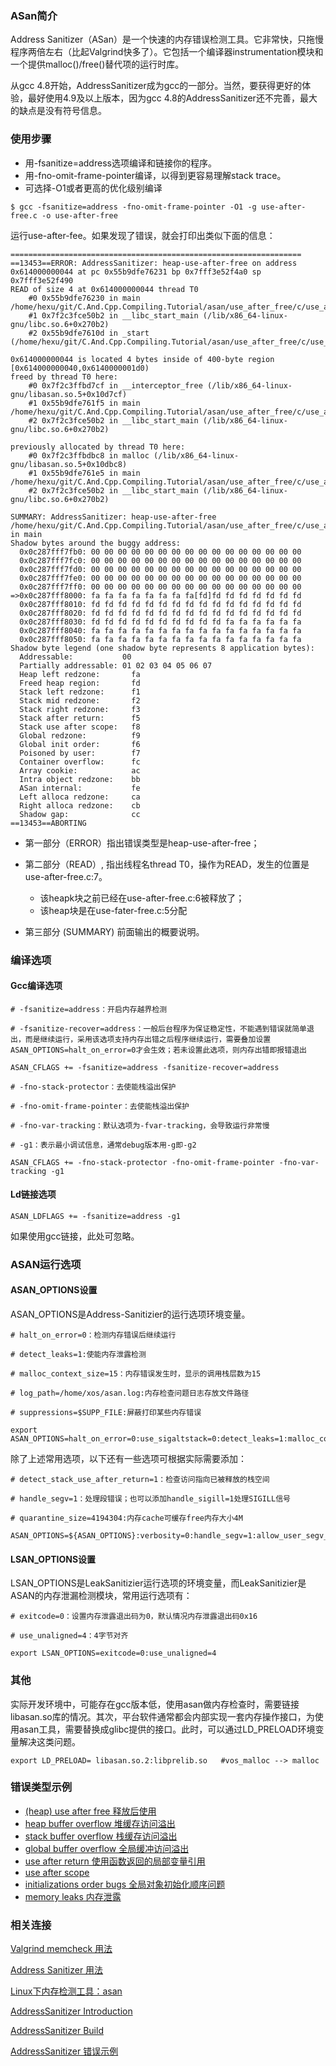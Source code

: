 ### ASan简介

Address Sanitizer（ASan）是一个快速的内存错误检测工具。它非常快，只拖慢程序两倍左右（比起Valgrind快多了）。它包括一个编译器instrumentation模块和一个提供malloc()/free()替代项的运行时库。

从gcc 4.8开始，AddressSanitizer成为gcc的一部分。当然，要获得更好的体验，最好使用4.9及以上版本，因为gcc 4.8的AddressSanitizer还不完善，最大的缺点是没有符号信息。

### 使用步骤

- 用-fsanitize=address选项编译和链接你的程序。
- 用-fno-omit-frame-pointer编译，以得到更容易理解stack trace。
- 可选择-O1或者更高的优化级别编译

```
$ gcc -fsanitize=address -fno-omit-frame-pointer -O1 -g use-after-free.c -o use-after-free
```

运行use-after-fee。如果发现了错误，就会打印出类似下面的信息：
```
=================================================================
==13453==ERROR: AddressSanitizer: heap-use-after-free on address 0x614000000044 at pc 0x55b9dfe76231 bp 0x7fff3e52f4a0 sp 0x7fff3e52f490
READ of size 4 at 0x614000000044 thread T0
    #0 0x55b9dfe76230 in main /home/hexu/git/C.And.Cpp.Compiling.Tutorial/asan/use_after_free/c/use_after_free.c:7
    #1 0x7f2c3fce50b2 in __libc_start_main (/lib/x86_64-linux-gnu/libc.so.6+0x270b2)
    #2 0x55b9dfe7610d in _start (/home/hexu/git/C.And.Cpp.Compiling.Tutorial/asan/use_after_free/c/use_after_free+0x110d)

0x614000000044 is located 4 bytes inside of 400-byte region [0x614000000040,0x6140000001d0)
freed by thread T0 here:
    #0 0x7f2c3ffbd7cf in __interceptor_free (/lib/x86_64-linux-gnu/libasan.so.5+0x10d7cf)
    #1 0x55b9dfe761f5 in main /home/hexu/git/C.And.Cpp.Compiling.Tutorial/asan/use_after_free/c/use_after_free.c:6
    #2 0x7f2c3fce50b2 in __libc_start_main (/lib/x86_64-linux-gnu/libc.so.6+0x270b2)

previously allocated by thread T0 here:
    #0 0x7f2c3ffbdbc8 in malloc (/lib/x86_64-linux-gnu/libasan.so.5+0x10dbc8)
    #1 0x55b9dfe761e5 in main /home/hexu/git/C.And.Cpp.Compiling.Tutorial/asan/use_after_free/c/use_after_free.c:5
    #2 0x7f2c3fce50b2 in __libc_start_main (/lib/x86_64-linux-gnu/libc.so.6+0x270b2)

SUMMARY: AddressSanitizer: heap-use-after-free /home/hexu/git/C.And.Cpp.Compiling.Tutorial/asan/use_after_free/c/use_after_free.c:7 in main
Shadow bytes around the buggy address:
  0x0c287fff7fb0: 00 00 00 00 00 00 00 00 00 00 00 00 00 00 00 00
  0x0c287fff7fc0: 00 00 00 00 00 00 00 00 00 00 00 00 00 00 00 00
  0x0c287fff7fd0: 00 00 00 00 00 00 00 00 00 00 00 00 00 00 00 00
  0x0c287fff7fe0: 00 00 00 00 00 00 00 00 00 00 00 00 00 00 00 00
  0x0c287fff7ff0: 00 00 00 00 00 00 00 00 00 00 00 00 00 00 00 00
=>0x0c287fff8000: fa fa fa fa fa fa fa fa[fd]fd fd fd fd fd fd fd
  0x0c287fff8010: fd fd fd fd fd fd fd fd fd fd fd fd fd fd fd fd
  0x0c287fff8020: fd fd fd fd fd fd fd fd fd fd fd fd fd fd fd fd
  0x0c287fff8030: fd fd fd fd fd fd fd fd fd fd fa fa fa fa fa fa
  0x0c287fff8040: fa fa fa fa fa fa fa fa fa fa fa fa fa fa fa fa
  0x0c287fff8050: fa fa fa fa fa fa fa fa fa fa fa fa fa fa fa fa
Shadow byte legend (one shadow byte represents 8 application bytes):
  Addressable:           00
  Partially addressable: 01 02 03 04 05 06 07 
  Heap left redzone:       fa
  Freed heap region:       fd
  Stack left redzone:      f1
  Stack mid redzone:       f2
  Stack right redzone:     f3
  Stack after return:      f5
  Stack use after scope:   f8
  Global redzone:          f9
  Global init order:       f6
  Poisoned by user:        f7
  Container overflow:      fc
  Array cookie:            ac
  Intra object redzone:    bb
  ASan internal:           fe
  Left alloca redzone:     ca
  Right alloca redzone:    cb
  Shadow gap:              cc
==13453==ABORTING
```

- 第一部分（ERROR）指出错误类型是heap-use-after-free；
- 第二部分（READ）, 指出线程名thread T0，操作为READ，发生的位置是use-after-free.c:7。
    + 该heapk块之前已经在use-after-free.c:6被释放了；
    + 该heap块是在use-fater-free.c:5分配

- 第三部分 (SUMMARY) 前面输出的概要说明。

### 编译选项

#### Gcc编译选项

```
# -fsanitize=address：开启内存越界检测

# -fsanitize-recover=address：一般后台程序为保证稳定性，不能遇到错误就简单退出，而是继续运行，采用该选项支持内存出错之后程序继续运行，需要叠加设置ASAN_OPTIONS=halt_on_error=0才会生效；若未设置此选项，则内存出错即报错退出

ASAN_CFLAGS += -fsanitize=address -fsanitize-recover=address
```

```
# -fno-stack-protector：去使能栈溢出保护

# -fno-omit-frame-pointer：去使能栈溢出保护

# -fno-var-tracking：默认选项为-fvar-tracking，会导致运行非常慢

# -g1：表示最小调试信息，通常debug版本用-g即-g2

ASAN_CFLAGS += -fno-stack-protector -fno-omit-frame-pointer -fno-var-tracking -g1
```

#### Ld链接选项

```
ASAN_LDFLAGS += -fsanitize=address -g1
```

如果使用gcc链接，此处可忽略。

### ASAN运行选项

#### ASAN_OPTIONS设置

ASAN_OPTIONS是Address-Sanitizier的运行选项环境变量。

```
# halt_on_error=0：检测内存错误后继续运行

# detect_leaks=1:使能内存泄露检测

# malloc_context_size=15：内存错误发生时，显示的调用栈层数为15

# log_path=/home/xos/asan.log:内存检查问题日志存放文件路径

# suppressions=$SUPP_FILE:屏蔽打印某些内存错误

export ASAN_OPTIONS=halt_on_error=0:use_sigaltstack=0:detect_leaks=1:malloc_context_size=15:log_path=/home/xos/asan.log:suppressions=$SUPP_FILE
```

除了上述常用选项，以下还有一些选项可根据实际需要添加：

```
# detect_stack_use_after_return=1：检查访问指向已被释放的栈空间

# handle_segv=1：处理段错误；也可以添加handle_sigill=1处理SIGILL信号

# quarantine_size=4194304:内存cache可缓存free内存大小4M

ASAN_OPTIONS=${ASAN_OPTIONS}:verbosity=0:handle_segv=1:allow_user_segv_handler=1:detect_stack_use_after_return=1:fast_unwind_on_fatal=1:fast_unwind_on_check=1:fast_unwind_on_malloc=1:quarantine_size=4194304
```

#### LSAN_OPTIONS设置

LSAN_OPTIONS是LeakSanitizier运行选项的环境变量，而LeakSanitizier是ASAN的内存泄漏检测模块，常用运行选项有：

```
# exitcode=0：设置内存泄露退出码为0，默认情况内存泄露退出码0x16

# use_unaligned=4：4字节对齐

export LSAN_OPTIONS=exitcode=0:use_unaligned=4
```

### 其他

实际开发环境中，可能存在gcc版本低，使用asan做内存检查时，需要链接libasan.so库的情况。其次，平台软件通常都会内部实现一套内存操作接口，为使用asan工具，需要替换成glibc提供的接口。此时，可以通过LD_PRELOAD环境变量解决这类问题。

```
export LD_PRELOAD= libasan.so.2:libprelib.so   #vos_malloc --> malloc
```

### 错误类型示例

- [(heap) use after free 释放后使用](use_after_free)
- [heap buffer overflow 堆缓存访问溢出](heap_buffer_overflow)
- [stack buffer overflow 栈缓存访问溢出](stack_buffer_overflow)
- [global buffer overflow 全局缓冲访问溢出](global_buffer_overflow)
- [use after return 使用函数返回的局部变量引用](use_after_return)
- [use after scope](use_after_scope)
- [initializations order bugs 全局对象初始化顺序问题](initialization_order_bugs)
- [memory leaks 内存泄露](memory_leaks)

### 相关连接

[Valgrind memcheck 用法](https://www.jianshu.com/p/78adaba826c3)

[Address Sanitizer 用法](https://www.jianshu.com/p/3a2df9b7c353)

[Linux下内存检测工具：asan](https://blog.csdn.net/hanlizhong85/article/details/78076668)

[AddressSanitizer Introduction](https://github.com/google/sanitizers/wiki/AddressSanitizer)

[AddressSanitizer Build](https://github.com/google/sanitizers/wiki/AddressSanitizerHowToBuild)

[AddressSanitizer 错误示例](https://learn.microsoft.com/zh-cn/cpp/sanitizers/asan-error-examples?view=msvc-170)
